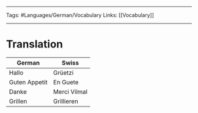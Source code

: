 ___
Tags: #Languages/German/Vocabulary 
Links: [[Vocabulary]] 
___
# Translation
German | Swiss
------------ | ------------
Hallo | Grüetzi
Guten Appetit | En Guete
Danke | Merci Vilmal
Grillen | Grillieren